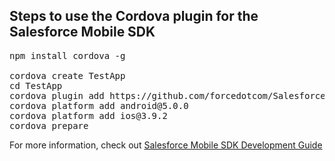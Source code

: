 Steps to use the Cordova plugin for the Salesforce Mobile SDK
------------------------

<pre>
npm install cordova -g

cordova create TestApp
cd TestApp
cordova plugin add https://github.com/forcedotcom/SalesforceMobileSDK-CordovaPlugin
cordova platform add android@5.0.0
cordova platform add ios@3.9.2
cordova prepare
</pre>

For more information, check out [Salesforce Mobile SDK Development Guide](https://github.com/forcedotcom/SalesforceMobileSDK-Shared/blob/master/doc/mobile_sdk.pdf?raw=true)
